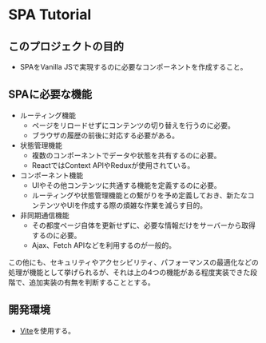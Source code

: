 # SPA Tutorial
## このプロジェクトの目的
- SPAをVanilla JSで実現するのに必要なコンポーネントを作成すること。

## SPAに必要な機能
- ルーティング機能
  - ページをリロードせずにコンテンツの切り替えを行うのに必要。
  - ブラウザの履歴の前後に対応する必要がある。
- 状態管理機能
    - 複数のコンポーネントでデータや状態を共有するのに必要。
    - ReactではContext APIやReduxが使用されている。
- コンポーネント機能
    - UIやその他コンテンツに共通する機能を定義するのに必要。
    - ルーティングや状態管理機能との繋がりを予め定義しておき、新たなコンテンツやUIを作成する際の煩雑な作業を減らす目的。
- 非同期通信機能
    - その都度ページ自体を更新せずに、必要な情報だけをサーバーから取得するのに必要。
    - Ajax、Fetch APIなどを利用するのが一般的。

この他にも、セキュリティやアクセシビリティ、パフォーマンスの最適化などの処理が機能として挙げられるが、それは上の4つの機能がある程度実装できた段階で、追加実装の有無を判断することとする。

## 開発環境
- [Vite](https://ja.vitejs.dev/)を使用する。
